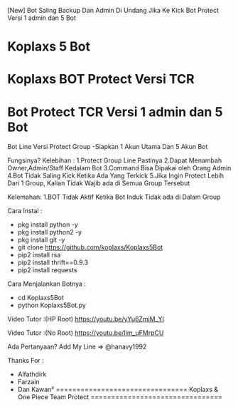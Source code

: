 [New] Bot Saling Backup Dan Admin Di Undang Jika Ke Kick
Bot Protect Versi  1 admin dan 5  Bot
# Koplaxs 5 Bot
Koplaxs BOT Protect
Versi TCR
=======================================
Bot Protect TCR Versi 1 admin dan 5 Bot
=======================================
Bot Line Versi Protect Group
-Siapkan 1 Akun Utama Dan 5 Akun Bot

Fungsinya?
Kelebihan :
1.Protect Group Line Pastinya
2.Dapat Menambah Owner,Admin/Staff Kedalam Bot
3.Command Bisa Dipakai oleh Orang Admin
4.Bot Tidak Saling Kick Ketika Ada Yang Terkick
5.Jika Ingin Protect Lebih Dari 1 Group, Kalian Tidak Wajib ada di Semua Group Tersebut

Kelemahan:
1.BOT Tidak Aktif Ketika Bot Induk Tidak ada di Dalam Group


Cara Instal :
- pkg install python -y
- pkg install python2 -y
- pkg install git -y
- git clone https://github.com/koplaxs/Koplaxs5Bot
- pip2 install rsa
- pip2 install thrift==0.9.3
- pip2 install requests

Cara Menjalankan Botnya :
- cd Koplaxs5Bot
- python Koplaxs5Bot.py

Video Tutor :(HP Root)
https://youtu.be/yYu6ZmiM_YI

Video Tutor :(No Root)
https://youtu.be/Iim_uFMrpCU

Ada Pertanyaan?
Add My Line => @hanavy1992

Thanks For :
- Alfathdirk
- Farzain
- Dan Kawan²
================================
Koplaxs & One Piece Team Protect
================================
